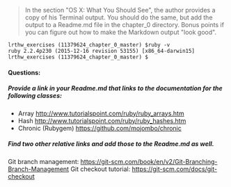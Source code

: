 > In the section "OS X: What You Should See", the author provides a copy of his Terminal output.  You should do the same, but add the output to a Readme.md file in the chapter_0 directory.
Bonus points if you can figure out how to make the Markdown output "look good".

```
lrthw_exercises (11379624_chapter_0_master) $ruby -v
ruby 2.2.4p230 (2015-12-16 revision 53155) [x86_64-darwin15]
lrthw_exercises (11379624_chapter_0_master) $
```

#### Questions:
 
##### Provide a link in your Readme.md that links to the documentation for the following classes:
 
 *  Array http://www.tutorialspoint.com/ruby/ruby_arrays.htm
 *  Hash http://www.tutorialspoint.com/ruby/ruby_hashes.htm
 *  Chronic (Rubygem) https://github.com/mojombo/chronic
 
##### Find two other relative links and add those to the Readme.md as well.

Git branch management: https://git-scm.com/book/en/v2/Git-Branching-Branch-Management
Git checkout tutorial: https://git-scm.com/docs/git-checkout
